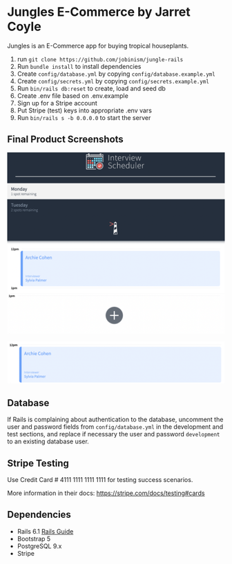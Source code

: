 # Jungles E-Commerce by Jarret Coyle

Jungles is an E-Commerce app for buying tropical houseplants.

1. run `git clone https://github.com/jobinism/jungle-rails`
2. Run `bundle install` to install dependencies
3. Create `config/database.yml` by copying `config/database.example.yml`
4. Create `config/secrets.yml` by copying `config/secrets.example.yml`
5. Run `bin/rails db:reset` to create, load and seed db
6. Create .env file based on .env.example
7. Sign up for a Stripe account
8. Put Stripe (test) keys into appropriate .env vars
9. Run `bin/rails s -b 0.0.0.0` to start the server


## Final Product Screenshots

!["screenshot of Homepage"](https://github.com/jobinism/scheduler/blob/master/public/images/App-View.png)
!["screenshot of Products"](https://github.com/jobinism/scheduler/blob/master/public/images/Book-Interview-Button.png)

!["screenshot of Admin Dashboard"](https://github.com/jobinism/scheduler/blob/master/public/images/Booked-Interview.png)


## Database

If Rails is complaining about authentication to the database, uncomment the user and password fields from `config/database.yml` in the development and test sections, and replace if necessary the user and password `development` to an existing database user.

## Stripe Testing

Use Credit Card # 4111 1111 1111 1111 for testing success scenarios.

More information in their docs: <https://stripe.com/docs/testing#cards>

## Dependencies

- Rails 6.1 [Rails Guide](http://guides.rubyonrails.org/v6.1/)
- Bootstrap 5
- PostgreSQL 9.x
- Stripe
